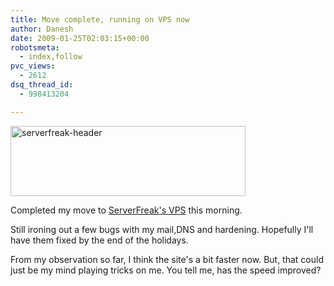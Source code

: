 ```yaml
---
title: Move complete, running on VPS now
author: Danesh
date: 2009-01-25T02:03:15+00:00
robotsmeta:
  - index,follow
pvc_views:
  - 2612
dsq_thread_id:
  - 998413204

---
```

<img loading="lazy" class="alignnone size-full wp-image-1185" title="serverfreak-header" src="/wp-content/uploads/2009/01/serverfreak-header.gif" alt="serverfreak-header" width="376" height="112" />

Completed my move to [ServerFreak's VPS][1] this morning.

Still ironing out a few bugs with my mail,DNS and hardening. Hopefully I'll have them fixed by the end of the holidays.

From my observation so far, I think the site's a bit faster now. But, that could just be my mind playing tricks on me. You tell me, has the speed improved?

 [1]: /posts/moving-again-this-time-to-vps-from-serverfreak/